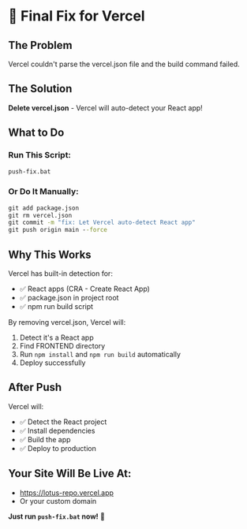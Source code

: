 # 🔧 Final Fix for Vercel

## The Problem
Vercel couldn't parse the vercel.json file and the build command failed.

## The Solution
**Delete vercel.json** - Vercel will auto-detect your React app!

## What to Do

### Run This Script:
```cmd
push-fix.bat
```

### Or Do It Manually:
```cmd
git add package.json
git rm vercel.json
git commit -m "fix: Let Vercel auto-detect React app"
git push origin main --force
```

## Why This Works

Vercel has built-in detection for:
- ✅ React apps (CRA - Create React App)
- ✅ package.json in project root
- ✅ npm run build script

By removing vercel.json, Vercel will:
1. Detect it's a React app
2. Find FRONTEND directory
3. Run `npm install` and `npm run build` automatically
4. Deploy successfully

## After Push

Vercel will:
- ✅ Detect the React project
- ✅ Install dependencies
- ✅ Build the app
- ✅ Deploy to production

## Your Site Will Be Live At:
- https://lotus-repo.vercel.app
- Or your custom domain

**Just run `push-fix.bat` now!** 🚀

